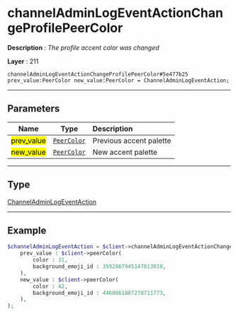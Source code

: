 # channelAdminLogEventActionChangeProfilePeerColor

**Description** : *The profile accent color was changed*

**Layer** : 211

```tl
channelAdminLogEventActionChangeProfilePeerColor#5e477b25 prev_value:PeerColor new_value:PeerColor = ChannelAdminLogEventAction;
```

---

## Parameters

| Name | Type | Description |
| :---: | :---: | :--- |
| <mark>prev_value</mark> | [`PeerColor`](type/PeerColor) | Previous accent palette |
| <mark>new_value</mark> | [`PeerColor`](type/PeerColor) | New accent palette |

---

## Type

[ChannelAdminLogEventAction](type/ChannelAdminLogEventAction)

---

## Example

```php
$channelAdminLogEventAction = $client->channelAdminLogEventActionChangeProfilePeerColor(
	prev_value : $client->peerColor(
		color : 31,
		background_emoji_id : 3592867945147813810,
	),
	new_value : $client->peerColor(
		color : 42,
		background_emoji_id : 4460861887278711773,
	),
);
```